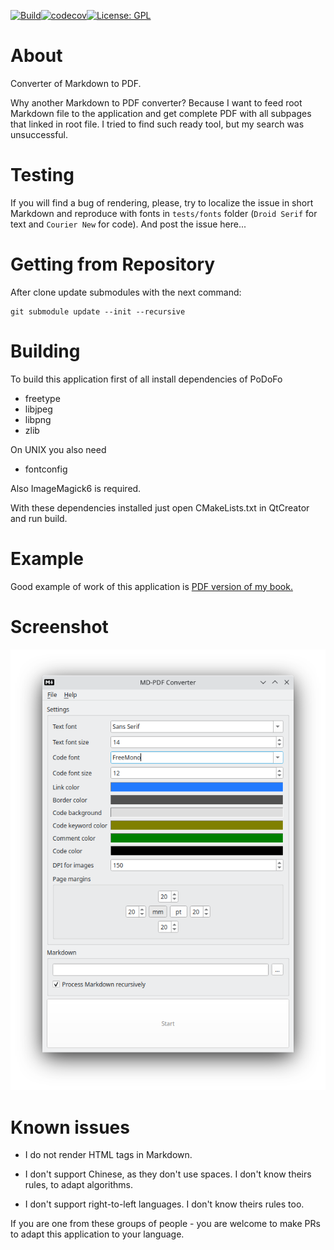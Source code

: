 
[![Build](https://github.com/igormironchik/md-pdf/workflows/build/badge.svg)](https://github.com/igormironchik/md-pdf/actions)[![codecov](https://codecov.io/gh/igormironchik/md-pdf/branch/master/graph/badge.svg?token=LA0S72FLL2)](https://codecov.io/gh/igormironchik/md-pdf)[![License: GPL](https://img.shields.io/badge/license-GPL-blue)](https://opensource.org/licenses/GPL-3.0)

# About

Converter of Markdown to PDF.

Why another Markdown to PDF converter?
Because I want to feed root Markdown file to the application and get
complete PDF with all subpages that linked in root file. I tried to find
such ready tool, but my search was unsuccessful.

# Testing

If you will find a bug of rendering, please, try to localize the issue in
short Markdown and reproduce with fonts in `tests/fonts` folder (`Droid Serif` for text
and `Courier New` for code). And post the issue here...

# Getting from Repository

After clone update submodules with the next command:

```
git submodule update --init --recursive
```

# Building

To build this application first of all install dependencies of PoDoFo

* freetype
* libjpeg
* libpng
* zlib

On UNIX you also need

* fontconfig

Also ImageMagick6 is required.

With these dependencies installed just open CMakeLists.txt in QtCreator and run build.

# Example

Good example of work of this application is
[PDF version of my book.](https://github.com/igormironchik/qt-widgets-on-real-example/blob/master/pdf/The%20book%20about%20real%20examples%20of%20Qt%20Widgets%20usage.pdf)

# Screenshot

![](mdpdf.png)

# Known issues
 
 * I do not render HTML tags in Markdown.

 * I don't support Chinese, as they don't use spaces. I don't know theirs rules, to adapt
 algorithms.
   
 * I don't support right-to-left languages. I don't know theirs rules too.
 
 If you are one from these groups of people - you are welcome to make PRs to adapt
 this application to your language.
